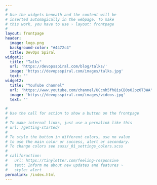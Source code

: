 ```yaml
---
#
# Use the widgets beneath and the content will be
# inserted automagically in the webpage. To make
# this work, you have to use › layout: frontpage
#
layout: frontpage
header:
  image: logo.png
  background-color: "#4472c4"
  title: DevOps Spiral
widget1:
  title: "Talks"
  url: 'https://devopsspiral.com/blog/talks/'
  image: 'https://devopsspiral.com/images/talks.jpg'
  text: ''
widget2:
  title: "YouTube channel"
  url: 'https://www.youtube.com/channel/UCcnh5fh8isCB0s0Jpz0T3WA'
  image: 'https://devopsspiral.com/images/videos.jpg'
  text: ''

#
# Use the call for action to show a button on the frontpage
#
# To make internal links, just use a permalink like this
# url: /getting-started/
#
# To style the button in different colors, use no value
# to use the main color or success, alert or secondary.
# To change colors see sass/_01_settings_colors.scss
#
# callforaction:
#   url: https://tinyletter.com/feeling-responsive
#   text: Inform me about new updates and features ›
#   style: alert
permalink: /index.html
---
```


